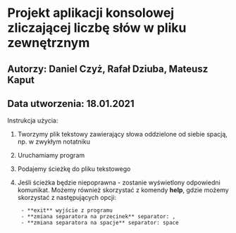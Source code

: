 # Projekt aplikacji konsolowej zliczającej liczbę słów w pliku zewnętrznym
## Autorzy: Daniel Czyż, Rafał Dziuba, Mateusz Kaput
## Data utworzenia: 18.01.2021

Instrukcja użycia:
1. Tworzymy plik tekstowy zawierający słowa oddzielone od siebie spacją, np. w zwykłym notatniku
2. Uruchamiamy program
3. Podajemy ścieżkę do pliku tekstowego
4. Jeśli ścieżka będzie niepoprawna - zostanie wyświetlony odpowiedni komunikat.
   Możemy również skorzystać z komendy **help**, gdzie możemy skorzystać z następujących opcji:

        - **exit** wyjście z programu
        - **zmiana separatora na przecinek** separator: ,
        - **zmiana separatora na spacje** separator: space
